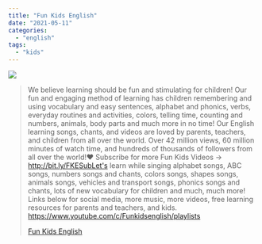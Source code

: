 ```yaml
---
title: "Fun Kids English"
date: "2021-05-11"
categories: 
  - "english"
tags: 
  - "kids"
---
```


![](https://yt3.ggpht.com/ytc/AAUvwnhn_zsdGHxTWj10IdcFU2tbDyh8SyVE0muORFN3kw=s176-c-k-c0x00ffffff-no-rj)

> We believe learning should be fun and stimulating for children! Our fun and engaging method of learning has children remembering and using vocabulary and easy sentences, alphabet and phonics, verbs, everyday routines and activities, colors, telling time, counting and numbers, animals, body parts and much more in no time! Our English learning songs, chants, and videos are loved by parents, teachers, and children from all over the world. Over 42 million views, 60 million minutes of watch time, and hundreds of thousands of followers from all over the world!❤️ Subscribe for more Fun Kids Videos → http://bit.ly/FKESubLet's learn while singing alphabet songs, ABC songs, numbers songs and chants, colors songs, shapes songs, animals songs, vehicles and transport songs, phonics songs and chants, lots of new vocabulary for children and much, much more! Links below for social media, more music, more videos, free learning resources for parents and teachers, and kids. https://www.youtube.com/c/Funkidsenglish/playlists
> 
> [Fun Kids English](https://www.youtube.com/c/Funkidsenglish/playlists)
